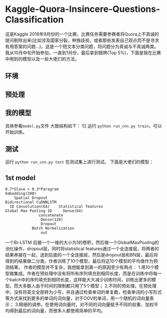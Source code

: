 # Kaggle-Quora-Insincere-Questions-Classification
这是Kaggle 2018年9月份的一个比赛，比赛任务需要参赛者将Quora上不真诚的提问剔除出来(比如涉及国家分裂，种族歧视，或者那些发表自己观点而不是寻求有用答案的问题...)。这是一个短文本分类问题，将问题分为真诚与不真诚两类。
我从10月中旬开始参加，一直到1月份，最后拿到银牌(Top 5%)，下面是我在比赛中用到的模型以及一些大佬们的方法。
## 环境
## 预处理
## 我的模型
具体参看`modol.py`文件
大致结构如下：
![]
运行 `python run_cnn.py train`，可以开始训练。
## 测试
运行 `python run_cnn.py test` 在测试集上进行测试。
下面是大佬们的模型：
## 1st model
```
0.7*Glove + 0.3*Paragram
Embedding(300)
    Spatial Dropout
Bidirectional CuDNNLSTM
  1D Convolution(64)    Statistical features
Global Max Pooling 1D     Dense(64)
               concatenate
                Dense(128)
                Dropout
            Batch Normalization
                out
```
一个Bi-LSTM 后接一个一维的大小为1的卷积，然后做一个GlobalMaxPooling的池化操作，dropout层，同时将statistical features通过一个全连接层，将两者的结果串接在一起，送到后面的一个全连接层，然后是dropout层和BN层，最后将得到的结果做二分类。作者训练了10个模型，最后将这10个模型的平均值作为预测结果。
作者的模型并不复杂，我想能拿到第一的原因至少有两点：
1.用10个模型做集成。作者在预处理中没有将所有序列填充到相同长度，而是在训练中将每一个batch中的序列填充到相同长度，这样能大大减少训练时间，训练出更多的模型。而大多数人由于时间的限制都只用了5个模型；
2.不同的预处理。在预处理中，没有将英文全部转为小写，并且通过检查单词的单复数，检查单词的小写形式等方式来找到更多的单词的词向量，对于OOV的单词，用一个随机的词向量表示；
3.精细的调参。在使用词向量时，对不同的词向量赋予不同的权重，加权平均得到最后的词向量，而很多人都使用简单的平均。

